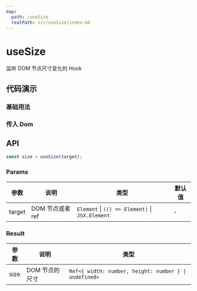```yaml
---
map:
  path: /useSize
  realPath: src/useSize/index.md
---
```


# useSize

监听 DOM 节点尺寸变化的 Hook

## 代码演示

### 基础用法

<demo src="./demo/demo.vue"
  language="vue"
  title="基本用法"
  desc="传入需要监听的ref">
</demo>

### 传入 Dom

<demo src="./demo/demo1.vue"
  language="vue"
  title="基本用法"
  desc="传入 body dom">
</demo>


## API

```typescript
const size = useSize(target);
```

### Params

| 参数   | 说明             | 类型                                                          | 默认值 |
| ------ | ---------------- | ------------------------------------------------------------- | ------ |
| target | DOM 节点或者 ref | `Element` \| `(() => Element)` \| `JSX.Element` | -      |

### Result

| 参数 | 说明           | 类型                                             |
| ---- | -------------- | ------------------------------------------------ |
| size | DOM 节点的尺寸 | `Ref<{ width: number, height: number } \| undefined>` |
